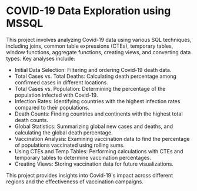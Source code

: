 # COVID-19 Data Exploration using MSSQL

This project involves analyzing Covid-19 data using various SQL techniques, including joins, common table expressions (CTEs), temporary tables, window functions, aggregate functions, creating views, and converting data types. Key analyses include:

  * Initial Data Selection: Filtering and ordering Covid-19 death data.
  * Total Cases vs. Total Deaths: Calculating death percentage among confirmed cases in different locations.
  * Total Cases vs. Population: Determining the percentage of the population infected with Covid-19.
  * Infection Rates: Identifying countries with the highest infection rates compared to their populations.
  * Death Counts: Finding countries and continents with the highest total death counts.
  * Global Statistics: Summarizing global new cases and deaths, and calculating the global death percentage.
  * Vaccination Analysis: Examining vaccination data to find the percentage of populations vaccinated using rolling sums.
  * Using CTEs and Temp Tables: Performing calculations with CTEs and temporary tables to determine vaccination percentages.
  * Creating Views: Storing vaccination data for future visualizations.
  
This project provides insights into Covid-19's impact across different regions and the effectiveness of vaccination campaigns.

